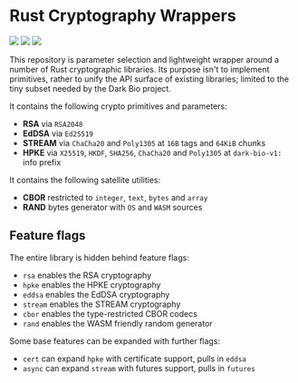 # Rust Cryptography Wrappers

[![](https://img.shields.io/crates/v/darkbio-crypto.svg)](https://crates.io/crates/darkbio-crypto)
[![](https://docs.rs/darkbio-crypto/badge.svg)](https://docs.rs/darkbio-crypto)
[![](https://github.com/dark-bio/crypto-rs/workflows/tests/badge.svg)](https://github.com/dark-bio/crypto-rs/actions/workflows/ci.yml)

This repository is parameter selection and lightweight wrapper around a number of Rust cryptographic libraries. Its purpose isn't to implement primitives, rather to unify the API surface of existing libraries; limited to the tiny subset needed by the Dark Bio project.

It contains the following crypto primitives and parameters:

- **RSA** via `RSA2048`
- **EdDSA** via `Ed25519`
- **STREAM** via `ChaCha20` and `Poly1305` at `16B` tags and `64KiB` chunks
- **HPKE** via `X25519`, `HKDF`, `SHA256`, `ChaCha20` and `Poly1305` at `dark-bio-v1:` info prefix

It contains the following satellite utilities:

- **CBOR** restricted to `integer`, `text`, `bytes` and `array`
- **RAND** bytes generator with `OS` and `WASM` sources

## Feature flags

The entire library is hidden behind feature flags:

- `rsa` enables the RSA cryptography
- `hpke` enables the HPKE cryptography
- `eddsa` enables the EdDSA cryptography
- `stream` enables the STREAM cryptography
- `cbor` enables the type-restricted CBOR codecs
- `rand` enables the WASM friendly random generator

Some base features can be expanded with further flags:

- `cert` can expand `hpke` with certificate support, pulls in `eddsa`
- `async` can expand `stream` with futures support, pulls in `futures`

